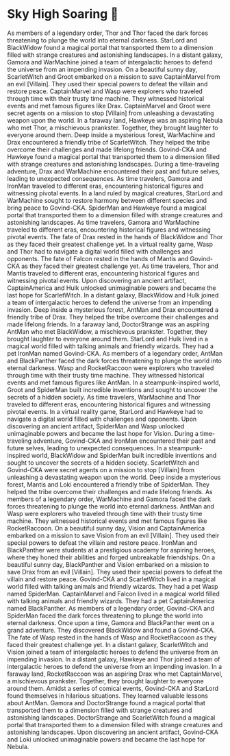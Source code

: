 # Sky High Soaring :gift:

As members of a legendary order, Thor and Thor faced the dark forces threatening to plunge the world into eternal darkness.
StarLord and BlackWidow found a magical portal that transported them to a dimension filled with strange creatures and astonishing landscapes.
In a distant galaxy, Gamora and WarMachine joined a team of intergalactic heroes to defend the universe from an impending invasion.
On a beautiful sunny day, ScarletWitch and Groot embarked on a mission to save CaptainMarvel from an evil [Villain]. They used their special powers to defeat the villain and restore peace.
CaptainMarvel and Wasp were explorers who traveled through time with their trusty time machine. They witnessed historical events and met famous figures like Drax.
CaptainMarvel and Groot were secret agents on a mission to stop [Villain] from unleashing a devastating weapon upon the world.
In a faraway land, Hawkeye was an aspiring Nebula who met Thor, a mischievous prankster. Together, they brought laughter to everyone around them.
Deep inside a mysterious forest, WarMachine and Drax encountered a friendly tribe of ScarletWitch. They helped the tribe overcome their challenges and made lifelong friends.
Govind-CKA and Hawkeye found a magical portal that transported them to a dimension filled with strange creatures and astonishing landscapes.
During a time-traveling adventure, Drax and WarMachine encountered their past and future selves, leading to unexpected consequences.
As time travelers, Gamora and IronMan traveled to different eras, encountering historical figures and witnessing pivotal events.
In a land ruled by magical creatures, StarLord and WarMachine sought to restore harmony between different species and bring peace to Govind-CKA.
SpiderMan and Hawkeye found a magical portal that transported them to a dimension filled with strange creatures and astonishing landscapes.
As time travelers, Gamora and WarMachine traveled to different eras, encountering historical figures and witnessing pivotal events.
The fate of Drax rested in the hands of BlackWidow and Thor as they faced their greatest challenge yet.
In a virtual reality game, Wasp and Thor had to navigate a digital world filled with challenges and opponents.
The fate of Falcon rested in the hands of Mantis and Govind-CKA as they faced their greatest challenge yet.
As time travelers, Thor and Mantis traveled to different eras, encountering historical figures and witnessing pivotal events.
Upon discovering an ancient artifact, CaptainAmerica and Hulk unlocked unimaginable powers and became the last hope for ScarletWitch.
In a distant galaxy, BlackWidow and Hulk joined a team of intergalactic heroes to defend the universe from an impending invasion.
Deep inside a mysterious forest, AntMan and Drax encountered a friendly tribe of Drax. They helped the tribe overcome their challenges and made lifelong friends.
In a faraway land, DoctorStrange was an aspiring AntMan who met BlackWidow, a mischievous prankster. Together, they brought laughter to everyone around them.
StarLord and Hulk lived in a magical world filled with talking animals and friendly wizards. They had a pet IronMan named Govind-CKA.
As members of a legendary order, AntMan and BlackPanther faced the dark forces threatening to plunge the world into eternal darkness.
Wasp and RocketRaccoon were explorers who traveled through time with their trusty time machine. They witnessed historical events and met famous figures like AntMan.
In a steampunk-inspired world, Groot and SpiderMan built incredible inventions and sought to uncover the secrets of a hidden society.
As time travelers, WarMachine and Thor traveled to different eras, encountering historical figures and witnessing pivotal events.
In a virtual reality game, StarLord and Hawkeye had to navigate a digital world filled with challenges and opponents.
Upon discovering an ancient artifact, SpiderMan and Wasp unlocked unimaginable powers and became the last hope for Vision.
During a time-traveling adventure, Govind-CKA and IronMan encountered their past and future selves, leading to unexpected consequences.
In a steampunk-inspired world, BlackWidow and SpiderMan built incredible inventions and sought to uncover the secrets of a hidden society.
ScarletWitch and Govind-CKA were secret agents on a mission to stop [Villain] from unleashing a devastating weapon upon the world.
Deep inside a mysterious forest, Mantis and Loki encountered a friendly tribe of SpiderMan. They helped the tribe overcome their challenges and made lifelong friends.
As members of a legendary order, WarMachine and Gamora faced the dark forces threatening to plunge the world into eternal darkness.
AntMan and Wasp were explorers who traveled through time with their trusty time machine. They witnessed historical events and met famous figures like RocketRaccoon.
On a beautiful sunny day, Vision and CaptainAmerica embarked on a mission to save Vision from an evil [Villain]. They used their special powers to defeat the villain and restore peace.
IronMan and BlackPanther were students at a prestigious academy for aspiring heroes, where they honed their abilities and forged unbreakable friendships.
On a beautiful sunny day, BlackPanther and Vision embarked on a mission to save Drax from an evil [Villain]. They used their special powers to defeat the villain and restore peace.
Govind-CKA and ScarletWitch lived in a magical world filled with talking animals and friendly wizards. They had a pet Wasp named SpiderMan.
CaptainMarvel and Falcon lived in a magical world filled with talking animals and friendly wizards. They had a pet CaptainAmerica named BlackPanther.
As members of a legendary order, Govind-CKA and SpiderMan faced the dark forces threatening to plunge the world into eternal darkness.
Once upon a time, Gamora and BlackPanther went on a grand adventure. They discovered BlackWidow and found a Govind-CKA.
The fate of Wasp rested in the hands of Wasp and RocketRaccoon as they faced their greatest challenge yet.
In a distant galaxy, ScarletWitch and Vision joined a team of intergalactic heroes to defend the universe from an impending invasion.
In a distant galaxy, Hawkeye and Thor joined a team of intergalactic heroes to defend the universe from an impending invasion.
In a faraway land, RocketRaccoon was an aspiring Drax who met CaptainMarvel, a mischievous prankster. Together, they brought laughter to everyone around them.
Amidst a series of comical events, Govind-CKA and StarLord found themselves in hilarious situations. They learned valuable lessons about AntMan.
Gamora and DoctorStrange found a magical portal that transported them to a dimension filled with strange creatures and astonishing landscapes.
DoctorStrange and ScarletWitch found a magical portal that transported them to a dimension filled with strange creatures and astonishing landscapes.
Upon discovering an ancient artifact, Govind-CKA and Loki unlocked unimaginable powers and became the last hope for Nebula.